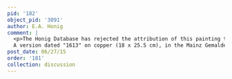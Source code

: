 ```yaml
---
pid: '182'
object_pid: '3091'
author: E.A. Honig
comment: |
  <p>The Honig Database has rejected the attribution of this painting to Jan Brueghel the Elder.<br />
  A version dated "1613" on copper (18 x 25.5 cm), in the Mainz Gemaldegalerie, inv. #715, cat. 1911, #52a.</p>
post_date: 06/27/15
order: '181'
collection: discussion
---
```

